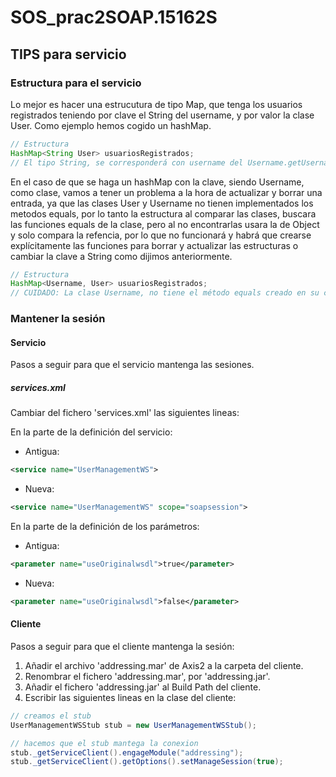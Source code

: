 # SOS_prac2SOAP.15162S


## TIPS para servicio

### Estructura para el servicio
Lo mejor es hacer una estrucutura de tipo Map, que tenga los usuarios registrados teniendo por clave el String del username, y por valor la clase User. Como ejemplo hemos cogido un hashMap.

```java
// Estructura
HashMap<String User> usuariosRegistrados;
// El tipo String, se corresponderá con username del Username.getUsername()
```


En el caso de que se haga un hashMap con la clave, siendo Username, como clase, vamos a tener un problema a la hora de actualizar y borrar una entrada, ya que las clases User y Username no tienen implementados los metodos equals, por lo tanto la estructura al comparar las clases, buscara las funciones equals de la clase, pero al no encontrarlas usara la de Object y solo compara la refencia, por lo que no funcionará y habrá que crearse explícitamente las funciones para borrar y actualizar las estructuras o cambiar la clave a String como dijimos anteriormente.

```java
// Estructura
HashMap<Username, User> usuariosRegistrados;
// CUIDADO: La clase Username, no tiene el método equals creado en su clase
```

### Mantener la sesión

#### Servicio
Pasos a seguir para que el servicio mantenga las sesiones.

##### services.xml
Cambiar del fichero 'services.xml' las siguientes lineas:

 En la parte de la definición del servicio:

- Antigua:
```xml
<service name="UserManagementWS">
```
- Nueva:
```xml
<service name="UserManagementWS" scope="soapsession">
```

En la parte de la definición de los parámetros:

- Antigua:
```xml
<parameter name="useOriginalwsdl">true</parameter>
```
- Nueva:
```xml
<parameter name="useOriginalwsdl">false</parameter>
```

#### Cliente
Pasos a seguir para que el cliente mantenga la sesión:
1. Añadir el archivo 'addressing.mar' de Axis2 a la carpeta del cliente.
2. Renombrar el fichero 'addressing.mar', por 'addressing.jar'.
3. Añadir el fichero 'addressing.jar' al Build Path del cliente.
4. Escribir las siguientes lineas en la clase del cliente:

```java
// creamos el stub
UserManagementWSStub stub = new UserManagementWSStub();

// hacemos que el stub mantega la conexion        
stub._getServiceClient().engageModule("addressing");
stub._getServiceClient().getOptions().setManageSession(true);
```
